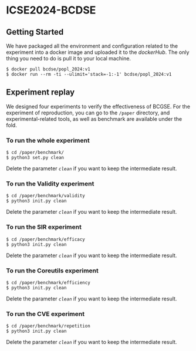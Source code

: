 # ICSE2024-BCDSE

## Getting Started 
We have packaged all the environment and configuration related to the experiment into a docker image and uploaded it to the *dockerHub*. The only thing you need to do is pull it to your local machine.
```
$ docker pull bcdse/popl_2024:v1
$ docker run --rm -ti --ulimit='stack=-1:-1' bcdse/popl_2024:v1
```

## Experiment replay
We designed four experiments to verify the effectiveness of BCGSE. For the experiment of reproduction, you can go to the ```/paper``` directory, and experimental-related tools, as well as benchmark are available under the fold.

### To run the whole experiment
```
$ cd /paper/benchmark/
$ python3 set.py clean
```
Delete the parameter *`clean`* if you want to keep the intermediate result.

### To run the **Validity** experiment
```
$ cd /paper/benchmark/validity
$ python3 init.py clean
```
Delete the parameter *`clean`* if you want to keep the intermediate result.

### To run the **SIR** experiment
```
$ cd /paper/benchmark/efficacy
$ python3 init.py clean
```
Delete the parameter *`clean`* if you want to keep the intermediate result.

### To run the **Coreutils** experiment
```
$ cd /paper/benchmark/efficiency
$ python3 init.py clean
```
Delete the parameter *`clean`* if you want to keep the intermediate result.

### To run the **CVE** experiment
```
$ cd /paper/benchmark/repetition
$ python3 init.py clean
```
Delete the parameter *`clean`* if you want to keep the intermediate result.
